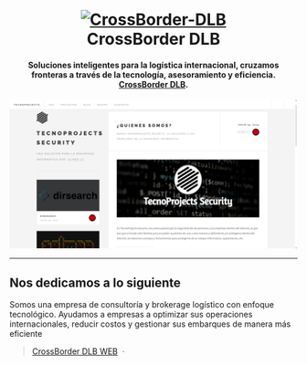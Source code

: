 
<h1 align="center">
  <br>
  <a href="https://crossborder-dlb.github.io"><img src="https://avatars.githubusercontent.com/u/82187155?s=200&v=4" alt="CrossBorder-DLB" width="200"></a>
  <br>
  CrossBorder DLB
  <br>
</h1>

<h4 align="center">Soluciones inteligentes para la logística internacional, cruzamos fronteras a través de la tecnología, asesoramiento y eficiencia.
<a href="https://crossborder-dlb.github.io" target="_blank">CrossBorder DLB</a>.</h4>

![screenshot](https://raw.githubusercontent.com/tecnoprojects/tecnoprojects.github.io/main/images/cap.png)

---
## Nos dedicamos a lo siguiente
Somos una empresa de consultoría y brokerage logístico con enfoque tecnológico. Ayudamos a empresas a optimizar sus operaciones internacionales, reducir costos y gestionar sus embarques de manera más eficiente

> [CrossBorder DLB WEB](https://crossborder-dlb.github.io) &nbsp;&middot;&nbsp;

